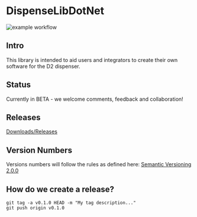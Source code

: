 # DispenseLibDotNet

![example workflow](https://github.com/ukrobotics/DispenseLibDotNet/actions/workflows/ci.yml/badge.svg)


## Intro
This library is intended to aid users and integrators to create their own software for the D2 dispenser.

## Status
Currently in BETA - we welcome comments, feedback and collaboration!

## Releases
[Downloads/Releases](https://github.com/ukrobotics/DispenseLibDotNet/releases)

## Version Numbers
Versions numbers will follow the rules as defined here:
[Semantic Versioning 2.0.0](https://semver.org/)

## How do we create a release?
~~~
git tag -a v0.1.0 HEAD -m "My tag description..."
git push origin v0.1.0
~~~





